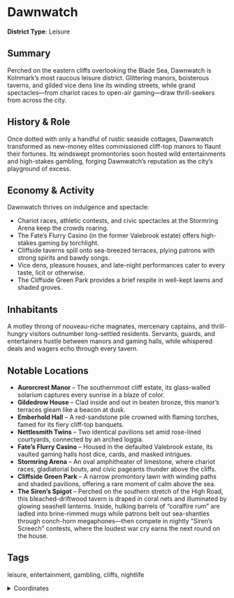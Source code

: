 # Dawnwatch

**District Type**: Leisure

## Summary

Perched on the eastern cliffs overlooking the Blade Sea, Dawnwatch is Kolnmark’s most raucous leisure district. Glittering manors, boisterous taverns, and gilded vice dens line its winding streets, while grand spectacles—from chariot races to open-air gaming—draw thrill-seekers from across the city.

## History & Role

Once dotted with only a handful of rustic seaside cottages, Dawnwatch transformed as new-money elites commissioned cliff-top manors to flaunt their fortunes. Its windswept promontories soon hosted wild entertainments and high-stakes gambling, forging Dawnwatch’s reputation as the city’s playground of excess.

## Economy & Activity

Dawnwatch thrives on indulgence and spectacle:  
- Chariot races, athletic contests, and civic spectacles at the Stormring Arena keep the crowds roaring.  
- The Fate’s Flurry Casino (in the former Valebrook estate) offers high-stakes gaming by torchlight.  
- Cliffside taverns spill onto sea-breezed terraces, plying patrons with strong spirits and bawdy songs.  
- Vice dens, pleasure houses, and late-night performances cater to every taste, licit or otherwise.  
- The Cliffside Green Park provides a brief respite in well-kept lawns and shaded groves.

## Inhabitants

A motley throng of nouveau-riche magnates, mercenary captains, and thrill-hungry visitors outnumber long-settled residents. Servants, guards, and entertainers hustle between manors and gaming halls, while whispered deals and wagers echo through every tavern.

## Notable Locations

- **Aurorcrest Manor** – The southernmost cliff estate, its glass-walled solarium captures every sunrise in a blaze of color.  
- **Gildedrow House** – Clad inside and out in beaten bronze, this manor’s terraces gleam like a beacon at dusk.  
- **Emberhold Hall** – A red-sandstone pile crowned with flaming torches, famed for its fiery cliff-top banquets.  
- **Nettlesmith Twins** – Two identical pavilions set amid rose-lined courtyards, connected by an arched loggia.  
- **Fate’s Flurry Casino** – Housed in the defaulted Valebrook estate, its vaulted gaming halls host dice, cards, and masked intrigues.  
- **Stormring Arena** – An oval amphitheater of limestone, where chariot races, gladiatorial bouts, and civic pageants thunder above the cliffs.  
- **Cliffside Green Park** – A narrow promontory lawn with winding paths and shaded pavilions, offering a rare moment of calm above the sea.  
- **The Siren’s Spigot** – Perched on the southern stretch of the High Road, this bleached-driftwood tavern is draped in coral nets and illuminated by glowing seashell lanterns. Inside, hulking barrels of “coralfire rum” are ladled into brine-rimmed mugs while patrons belt out sea-shanties through conch-horn megaphones—then compete in nightly “Siren’s Screech” contests, where the loudest war cry earns the next round on the house.

## Tags

leisure, entertainment, gambling, cliffs, nightlife  


<details>
<summary>Coordinates</summary>

- [7553,2954]
- [7475,2538]
- [7531,2510]
- [7559,2460]
- [7553,2410]
- [7513,2356]
- [7481,2338]
- [7477,2302]
- [7471,992]
- [7621,996]
- [7753,1182]
- [7899,1184]
- [7989,1320]
- [8061,1498]
- [7975,1736]
- [7901,1822]
- [7871,1972]
- [7839,2026]
- [7879,2098]
- [7847,2204]
- [7933,2528]
- [7935,2632]
- [7889,2852]
- [7811,2860]
- [7801,2896]
- [7693,2906]
- [7669,2934]

</details>
